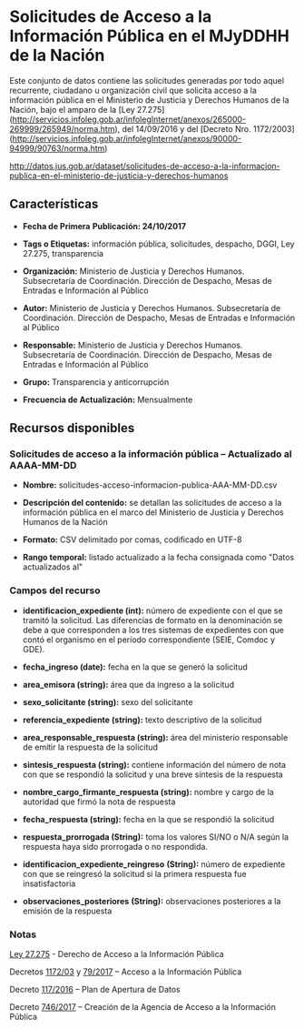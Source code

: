 Solicitudes de Acceso a la Información Pública en el MJyDDHH de la Nación
=========================================================================

Este conjunto de datos contiene las solicitudes generadas por todo aquel recurrente, ciudadano u organización civil que solicita acceso a la información pública en el Ministerio de Justicia y Derechos Humanos de la Nación, bajo el amparo de la [Ley 27.275] (http://servicios.infoleg.gob.ar/infolegInternet/anexos/265000-269999/265949/norma.htm), del 14/09/2016 y del [Decreto Nro. 1172/2003] (http://servicios.infoleg.gob.ar/infolegInternet/anexos/90000-94999/90763/norma.htm)

http://datos.jus.gob.ar/dataset/solicitudes-de-acceso-a-la-informacion-publica-en-el-ministerio-de-justicia-y-derechos-humanos

Características
---------------

-   **Fecha de Primera** **Publicación: 24/10/2017**

-   **Tags o Etiquetas:** información pública, solicitudes, despacho, DGGI, Ley 27.275, transparencia

-   **Organización:** Ministerio de Justicia y Derechos Humanos. Subsecretaría de Coordinación. Dirección de Despacho, Mesas de Entradas e Información al Público

-   **Autor:** Ministerio de Justicia y Derechos Humanos. Subsecretaría de Coordinación. Dirección de Despacho, Mesas de Entradas e Información al Público

-   **Responsable:** Ministerio de Justicia y Derechos Humanos. Subsecretaría de Coordinación. Dirección de Despacho, Mesas de Entradas e Información al Público

-   **Grupo:** Transparencia y anticorrupción

-   **Frecuencia de Actualización:** Mensualmente

Recursos disponibles
--------------------

### Solicitudes de acceso a la información pública – Actualizado al AAAA-MM-DD

-   **Nombre:** solicitudes-acceso-informacion-publica-AAA-MM-DD.csv

-   **Descripción del contenido:** se detallan las solicitudes de acceso a la información pública en el marco del Ministerio de Justicia y Derechos Humanos de la Nación

-   **Formato:** CSV delimitado por comas, codificado en UTF-8

-   **Rango temporal:** listado actualizado a la fecha consignada como "Datos actualizados al"

### Campos del recurso

-   **identificacion_expediente (int):** número de expediente con el que se tramitó la solicitud. Las diferencias de formato en la denominación se debe a que corresponden a los tres sistemas de expedientes con que contó el organismo en el período correspondiente (SEIE, Comdoc y GDE).

-   **fecha_ingreso (date):** fecha en la que se generó la solicitud

-   **area_emisora (string):** área que da ingreso a la solicitud

-   **sexo_solicitante (string):** sexo del solicitante

-   **referencia_expediente (string):** texto descriptivo de la solicitud

-   **area_responsable_respuesta (string):** área del ministerio responsable de emitir la respuesta de la solicitud

-   **sintesis_respuesta (string):** contiene información del número de nota con que se respondió la solicitud y una breve síntesis de la respuesta

-   **nombre_cargo_firmante_respuesta (string):** nombre y cargo de la autoridad que firmó la nota de respuesta

-   **fecha_respuesta (string):** fecha en la que se respondió la solicitud

-   **respuesta_prorrogada (String):** toma los valores SI/NO o N/A según la respuesta haya sido prorrogada o no respondida.

-   **identificacion_expediente_reingreso** **(String):** número de expediente con que se reingresó la solicitud si la primera respuesta fue insatisfactoria

-   **observaciones_posteriores** **(String):** observaciones posteriores a la emisión de la respuesta

### Notas

[Ley 27.275](http://servicios.infoleg.gob.ar/infolegInternet/anexos/265000-269999/265949/norma.htm) - Derecho de Acceso a la Información Pública

Decretos [1172/03](http://servicios.infoleg.gob.ar/infolegInternet/anexos/90000-94999/90763/norma.htm) y [79/2017](http://servicios.infoleg.gob.ar/infolegInternet/anexos/270000-274999/271338/norma.htm) – Acceso a la Información Pública

Decreto [117/2016](http://servicios.infoleg.gob.ar/infolegInternet/anexos/255000-259999/257755/norma.htm) – Plan de Apertura de Datos

Decreto [746/2017](http://servicios.infoleg.gob.ar/infolegInternet/anexos/275000-279999/279940/norma.htm) – Creación de la Agencia de Acceso a la Información Pública
